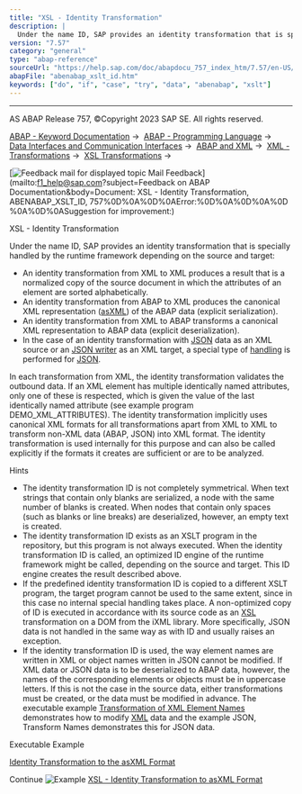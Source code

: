 ```yaml
---
title: "XSL - Identity Transformation"
description: |
  Under the name ID, SAP provides an identity transformation that is specially handled by the runtime framework depending on the source and target: -   An identity transformation from XML to XML produces a result that is a normalized copy of the source document in which the attributes of an element ar
version: "7.57"
category: "general"
type: "abap-reference"
sourceUrl: "https://help.sap.com/doc/abapdocu_757_index_htm/7.57/en-US/abenabap_xslt_id.htm"
abapFile: "abenabap_xslt_id.htm"
keywords: ["do", "if", "case", "try", "data", "abenabap", "xslt"]
---
```


* * *

AS ABAP Release 757, ©Copyright 2023 SAP SE. All rights reserved.

[ABAP - Keyword Documentation](https://help.sap.com/doc/abapdocu_757_index_htm/7.57/en-US/abenabap.htm) →  [ABAP - Programming Language](https://help.sap.com/doc/abapdocu_757_index_htm/7.57/en-US/abenabap_reference.htm) →  [Data Interfaces and Communication Interfaces](https://help.sap.com/doc/abapdocu_757_index_htm/7.57/en-US/abenabap_data_communication.htm) →  [ABAP and XML](https://help.sap.com/doc/abapdocu_757_index_htm/7.57/en-US/abenabap_xml.htm) →  [XML - Transformations](https://help.sap.com/doc/abapdocu_757_index_htm/7.57/en-US/abenabap_xml_trafos.htm) →  [XSL Transformations](https://help.sap.com/doc/abapdocu_757_index_htm/7.57/en-US/abenabap_xslt.htm) → 

 [![](Mail.gif?object=Mail.gif&sap-language=EN "Feedback mail for displayed topic") Mail Feedback](mailto:f1_help@sap.com?subject=Feedback on ABAP Documentation&body=Document: XSL - Identity Transformation, ABENABAP_XSLT_ID, 757%0D%0A%0D%0AError:%0D%0A%0D%0A%0D
%0A%0D%0ASuggestion for improvement:)

XSL - Identity Transformation

Under the name ID, SAP provides an identity transformation that is specially handled by the runtime framework depending on the source and target:

-   An identity transformation from XML to XML produces a result that is a normalized copy of the source document in which the attributes of an element are sorted alphabetically.
-   An identity transformation from ABAP to XML produces the canonical XML representation ([asXML](https://help.sap.com/doc/abapdocu_757_index_htm/7.57/en-US/abenabap_xslt_asxml.htm)) of the ABAP data (explicit serialization).
-   An identity transformation from XML to ABAP transforms a canonical XML representation to ABAP data (explicit deserialization).
-   In the case of an identity transformation with [JSON](https://help.sap.com/doc/abapdocu_757_index_htm/7.57/en-US/abenjson_glosry.htm "Glossary Entry") data as an XML source or an [JSON writer](https://help.sap.com/doc/abapdocu_757_index_htm/7.57/en-US/abenjson_writer_glosry.htm "Glossary Entry") as an XML target, a special type of [handling](https://help.sap.com/doc/abapdocu_757_index_htm/7.57/en-US/abenabap_json_trafo_id.htm) is performed for [JSON](https://help.sap.com/doc/abapdocu_757_index_htm/7.57/en-US/abenjson_glosry.htm "Glossary Entry").

In each transformation from XML, the identity transformation validates the outbound data. If an XML element has multiple identically named attributes, only one of these is respected, which is given the value of the last identically named attribute (see example program DEMO\_XML\_ATTRIBUTES). The identity transformation implicitly uses canonical XML formats for all transformations apart from XML to XML to transform non-XML data (ABAP, JSON) into XML format. The identity transformation is used internally for this purpose and can also be called explicitly if the formats it creates are sufficient or are to be analyzed.

Hints

-   The identity transformation ID is not completely symmetrical. When text strings that contain only blanks are serialized, a node with the same number of blanks is created. When nodes that contain only spaces (such as blanks or line breaks) are deserialized, however, an empty text is created.
-   The identity transformation ID exists as an XSLT program in the repository, but this program is not always executed. When the identity transformation ID is called, an optimized ID engine of the runtime framework might be called, depending on the source and target. This ID engine creates the result described above.
-   If the predefined identity transformation ID is copied to a different XSLT program, the target program cannot be used to the same extent, since in this case no internal special handling takes place. A non-optimized copy of ID is executed in accordance with its source code as an [XSL](https://help.sap.com/doc/abapdocu_757_index_htm/7.57/en-US/abendom_glosry.htm "Glossary Entry") transformation on a DOM from the iXML library. More specifically, JSON data is not handled in the same way as with ID and usually raises an exception.
-   If the identity transformation ID is used, the way element names are written in XML or object names written in JSON cannot be modified. If XML data or JSON data is to be deserialized to ABAP data, however, the names of the corresponding elements or objects must be in uppercase letters. If this is not the case in the source data, either transformations must be created, or the data must be modified in advance. The executable example [Transformation of XML Element Names](https://help.sap.com/doc/abapdocu_757_index_htm/7.57/en-US/abencall_trafo_upper_lower_abexa.htm) demonstrates how to modify [XML](https://help.sap.com/doc/abapdocu_757_index_htm/7.57/en-US/abenabap_json_names_to_upper_abexa.htm) data and the example JSON, Transform Names demonstrates this for JSON data.

Executable Example

[Identity Transformation to the asXML Format](https://help.sap.com/doc/abapdocu_757_index_htm/7.57/en-US/abenxslt_abexa.htm)

Continue
![Example](exa.gif "Example") [XSL - Identity Transformation to asXML Format](https://help.sap.com/doc/abapdocu_757_index_htm/7.57/en-US/abenxslt_abexa.htm)